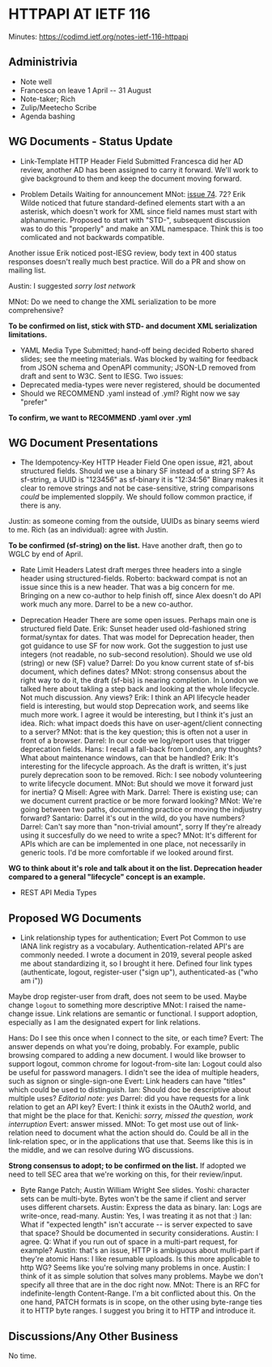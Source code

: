# HTTPAPI AT IETF 116

Minutes: https://codimd.ietf.org/notes-ietf-116-httpapi

## Administrivia

- Note well
- Francesca on leave 1 April -- 31 August
- Note-taker; Rich
- Zulip/Meetecho Scribe
- Agenda bashing

## WG Documents - Status Update

- Link-Template HTTP Header Field Submitted
Francesca did her AD review, another AD has been assigned to carry it forward. We'll work to give background to them and keep the document moving forward.

- Problem Details Waiting for announcement
MNot: [issue 74](https://github.com/ietf-wg-httpapi/rfc7807bis/issues/74). 72? Erik Wilde noticed that future standard-defined elements start with a an asterisk, which doesn't work for XML since field names must start with alphanumeric. Proposed to start with "STD-", subsequent discussion was to do this "properly" and make an XML namespace. Think this is too comlicated and not backwards compatible.

Another issue Erik noticed post-IESG review, body text in 400 status responses doesn't really much best practice. Will do a PR and show on mailing list.

Austin: I suggested *sorry lost network*

MNot: Do we need to change the XML serialization to be more comprehensive?

**To be confirmed on list, stick with STD- and document XML serialization limitations.**

- YAML Media Type Submitted; hand-off being decided
Roberto shared slides; see the meeting materials.
Was blocked by waiting for feedback from JSON schema and OpenAPI community; JSON-LD removed from draft and sent to W3C.
Sent to IESG. Two issues:
- Deprecated media-types were never registered, should be documented
- Should we RECOMMEND .yaml instead of .yml? Right now we say "prefer"

**To confirm, we want to RECOMMEND .yaml over .yml**

## WG Document Presentations

- The Idempotency-Key HTTP Header Field
One open issue, #21, about structured fields.  Should we use a binary SF instead of a string SF?
As sf-string, a UUID is "123456" as sf-binary it is "12:34:56"
Binary makes it clear to remove strings and not be case-sensitive, string comparisons *could* be implemented sloppily. We should follow common practice, if there is any.

Justin: as someone coming from the outside, UUIDs as binary seems wierd to me.
Rich (as an individual): agree with Justin.

**To be confirmed (sf-string) on the list.** Have another draft, then go to WGLC by end of April.

- Rate Limit Headers
Latest draft merges three headers into a single header using structured-fields.
Roberto: backward compat is not an issue since this is a new header. That was a big concern for me.
Bringing on a new co-author to help finish off, since Alex doesn't do API work much any more.
Darrel to be a new co-author.

- Deprecation Header
There are some open issues. Perhaps main one is structured field Date.
Erik: Sunset header used old-fashioned string format/syntax for dates. That was model for Deprecation header, then got guidance to use SF for now work. Got the suggestion to just use integers (not readable, no sub-second resolution). Should we use old (string) or new (SF) value?
Darrel: Do you know current state of sf-bis document, which defines dates?
MNot: strong consensus about the right way to do it, the draft (sf-bis) is nearing completion. In London we talked here about takling a step back and looking at the whole lifecycle.  Not much discussion. Any views?
Erik: I think an API lifecycle header field is interesting, but would stop Deprecation work, and seems like much more work. I agree it would be interesting, but I think it's just an idea.
Rich: what impact doeds this have on user-agent/client connecting to a server?
MNot: that is the key question; this is often not a user in front of a browser.
Darrel: In our code we log/report uses that trigger deprecation fields.
Hans: I recall a fall-back from London, any thoughts? What about maintenance windows, can that be handled?
Erik: It's interesting for the lifecycle approach. As the draft is written, it's just purely deprecation soon to be removed.
Rich: I see nobody volunteering to write lifecycle document.
MNot: But should we move it forward just for inertia?
Q Misell: Agree with Mark.
Darrel: There is existing use; can we document current practice or be more forward looking?
MNot: We're going between two paths, documenting practice or moving the indjustry forward?
Santario: Darrel it's out in the wild, do you have numbers?
Darrel: Can't say more than "non-trivial amount", sorry If they're already using it succesfully do we need to write a spec?
MNot: It's different for APIs which are can be implemented in one place, not necessarily in generic tools. I'd be more comfortable if we looked around first.

**WG to think about it's role and talk about it on the list.  Deprecation header compared to a general "lifecycle" concept is an example.**

- REST API Media Types

## Proposed WG Documents

- Link relationship types for authentication; Evert Pot
Common to use IANA link registry as a vocabulary. Authentication-related API's are commonly needed. I wrote a document in 2019, several people asked me about standardizing it, so I brought it here.
Defined four link types (authenticate, logout, register-user ("sign up"), authenticated-as ("who am i"))

Maybe drop register-user from draft, does not seem to be used. Maybe change `logout` to something more descriptive
MNot: I raised the name-change issue. Link relations are semantic or functional. I support adoption, especially as I am the designated expert for link relations.

Hans: Do I see this once when I connect to the site, or each time?
Evert: The answer depends on what you're doing, probably. For example, public browsing compared to adding a new document. I would like browser to support logout, common chrome for logout-from-site
Ian: Logout could also be useful for password managers. I didn't see the idea of multiple headers, such as signon or single-sign-one
Evert: Link headers can have "titles" which could be used to distinguish.
Ian: Should doc be descriptive about multiple uses? *Editorial note: yes*
Darrel: did you have requests for a link relation to get an API key?
Evert: I think it exists in the OAuth2 world, and that might be the place for that.
Kenichi: *sorry, missed the question, work interruption*
Evert: answer missed.
MNot: To get most use out of link-relation need to document what the action should do. Could be all in the link-relation spec, or in the applications that use that. Seems like this is in the middle, and we can resolve during WG discussions.

**Strong consensus to adopt; to be confirmed on the list.**
If adopted we need to tell SEC area that we're working on this, for their review/input.

- Byte Range Patch; Austin William Wright
See slides.
Yoshi: character sets can be multi-byte. Bytes won't be the same if client and server uses different charsets.
Austin: Express the data as binary.
Ian: Logs are write-once, read-many.
Austin: Yes, I was treating it as not that :)
Ian: What if "expected length" isn't accurate -- is server expected to save that space? Should be documented in security considerations.
Austin: I agree.
Q: What if you run out of space in a multi-part request, for example?
Austin: that's an issue, HTTP is ambiguous about multi-part if they're atomic
Hans: I like resumable uploads. Is this more applicable to http WG? Seems like you're solving many problems in once.
Austin: I think of it as simple solution that solves many problems. Maybe we don't specify all three that are in the doc right now.
MNot: There is an RFC for indefinite-length Content-Range. I'm a bit conflicted about this. On the one hand, PATCH formats is in scope, on the other using byte-range ties it to HTTP byte ranges. I suggest you bring it to HTTP and introduce it.


## Discussions/Any Other Business

No time.
